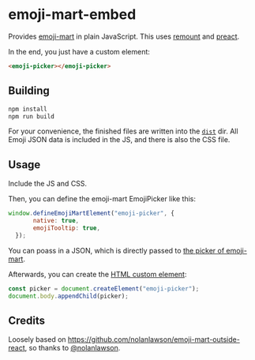 # emoji-mart-embed

Provides [emoji-mart](https://github.com/missive/emoji-mart) in plain JavaScript. This uses [remount](https://github.com/rstacruz/remount) and [preact](https://github.com/developit/preact).

In the end, you just have a custom element:

```html
<emoji-picker></emoji-picker>
```

## Building

```sh
npm install
npm run build
```

For your convenience, the finished files are written into the [`dist`](dist) dir.
All Emoji JSON data is included in the JS, and there is also the CSS file.

## Usage

Include the JS and CSS.

Then, you can define the emoji-mart EmojiPicker like this:

```js
window.defineEmojiMartElement("emoji-picker", {
       native: true,
       emojiTooltip: true,
  });
```

You can poass in a JSON, which is directly passed to [the picker of emoji-mart](https://github.com/missive/emoji-mart#user-content-picker).

Afterwards, you can create the [HTML custom element](https://developer.mozilla.org/docs/Web/Web_Components/Using_custom_elements):
```js
const picker = document.createElement("emoji-picker");
document.body.appendChild(picker);
```

## Credits

Loosely based on https://github.com/nolanlawson/emoji-mart-outside-react, so thanks to [@nolanlawson](https://github.com/nolanlawson).


